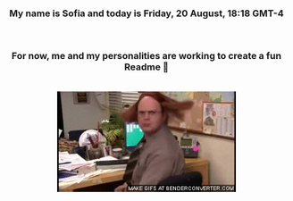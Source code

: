 


<div align="center">
<h3 >My name is Sofia and today is Friday, 20 August, 18:18 GMT-4</h3><br>
<h3 >For now, me and my personalities are working to create a fun Readme 👋
</h3><br>
<img src='img/dwight.gif' alt='working...'/>
</div>
